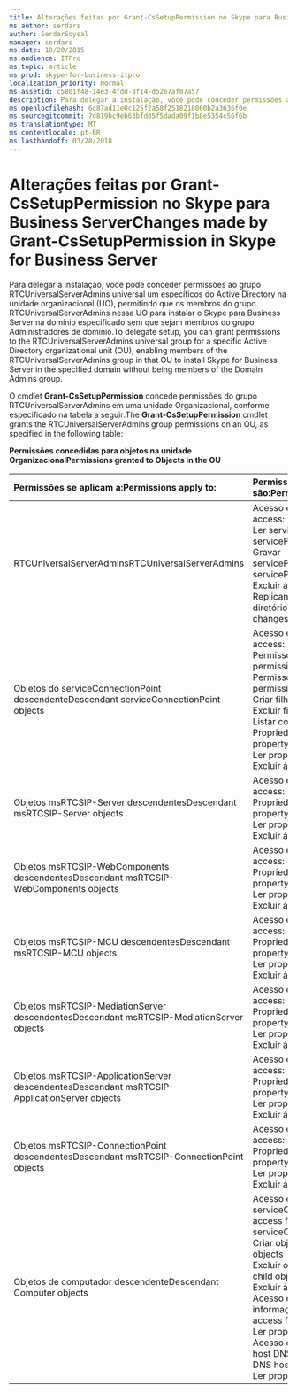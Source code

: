 ```yaml
---
title: Alterações feitas por Grant-CsSetupPermission no Skype para Business Server
ms.author: serdars
author: SerdarSoysal
manager: serdars
ms.date: 10/20/2015
ms.audience: ITPro
ms.topic: article
ms.prod: skype-for-business-itpro
localization_priority: Normal
ms.assetid: c5801f48-14e3-4fdd-8f14-d52e7af07a57
description: Para delegar a instalação, você pode conceder permissões ao grupo RTCUniversalServerAdmins universal um específicos do Active Directory na unidade organizacional (UO), permitindo que os membros do grupo RTCUniversalServerAdmins nessa UO para instalar o Skype para Business Server na domínio especificado sem que sejam membros do grupo Administradores de domínio.
ms.openlocfilehash: 6c87ad11e0c125f2a58f2518218060b2a3636f0e
ms.sourcegitcommit: 7d819bc9eb63bfd85f5dada09f1b8e5354c56f6b
ms.translationtype: MT
ms.contentlocale: pt-BR
ms.lasthandoff: 03/28/2018
---
```

# <a name="changes-made-by-grant-cssetuppermission-in-skype-for-business-server"></a><span data-ttu-id="56f61-103">Alterações feitas por Grant-CsSetupPermission no Skype para Business Server</span><span class="sxs-lookup"><span data-stu-id="56f61-103">Changes made by Grant-CsSetupPermission in Skype for Business Server</span></span>
 
<span data-ttu-id="56f61-104">Para delegar a instalação, você pode conceder permissões ao grupo RTCUniversalServerAdmins universal um específicos do Active Directory na unidade organizacional (UO), permitindo que os membros do grupo RTCUniversalServerAdmins nessa UO para instalar o Skype para Business Server na domínio especificado sem que sejam membros do grupo Administradores de domínio.</span><span class="sxs-lookup"><span data-stu-id="56f61-104">To delegate setup, you can grant permissions to the RTCUniversalServerAdmins universal group for a specific Active Directory organizational unit (OU), enabling members of the RTCUniversalServerAdmins group in that OU to install Skype for Business Server in the specified domain without being members of the Domain Admins group.</span></span> 
  
<span data-ttu-id="56f61-105">O cmdlet **Grant-CsSetupPermission** concede permissões do grupo RTCUniversalServerAdmins em uma unidade Organizacional, conforme especificado na tabela a seguir:</span><span class="sxs-lookup"><span data-stu-id="56f61-105">The **Grant-CsSetupPermission** cmdlet grants the RTCUniversalServerAdmins group permissions on an OU, as specified in the following table:</span></span>
  
<span data-ttu-id="56f61-106">**Permissões concedidas para objetos na unidade Organizacional**</span><span class="sxs-lookup"><span data-stu-id="56f61-106">**Permissions granted to Objects in the OU**</span></span>

|<span data-ttu-id="56f61-107">**Permissões se aplicam a:**</span><span class="sxs-lookup"><span data-stu-id="56f61-107">**Permissions apply to:**</span></span>|<span data-ttu-id="56f61-108">**Permissões concedidas são:**</span><span class="sxs-lookup"><span data-stu-id="56f61-108">**Permissions granted are:**</span></span>|
|:-----|:-----|
|<span data-ttu-id="56f61-109">RTCUniversalServerAdmins</span><span class="sxs-lookup"><span data-stu-id="56f61-109">RTCUniversalServerAdmins</span></span>  <br/> | <span data-ttu-id="56f61-110">Acesso especial:</span><span class="sxs-lookup"><span data-stu-id="56f61-110">Special access:</span></span> <br/>  <span data-ttu-id="56f61-111">Ler servicePrincipalName</span><span class="sxs-lookup"><span data-stu-id="56f61-111">Read servicePrincipalName</span></span> <br/>  <span data-ttu-id="56f61-112">Gravar servicePrincipalName</span><span class="sxs-lookup"><span data-stu-id="56f61-112">Write servicePrincipalName</span></span> <br/>  <span data-ttu-id="56f61-113">Excluir árvore</span><span class="sxs-lookup"><span data-stu-id="56f61-113">Delete tree</span></span> <br/>  <span data-ttu-id="56f61-114">Replicando mudanças de diretório</span><span class="sxs-lookup"><span data-stu-id="56f61-114">Replicating directory changes</span></span> <br/> |
|<span data-ttu-id="56f61-115">Objetos do serviceConnectionPoint descendente</span><span class="sxs-lookup"><span data-stu-id="56f61-115">Descendant serviceConnectionPoint objects</span></span>  <br/> | <span data-ttu-id="56f61-116">Acesso especial:</span><span class="sxs-lookup"><span data-stu-id="56f61-116">Special access:</span></span> <br/>  <span data-ttu-id="56f61-117">Permissões de leitura</span><span class="sxs-lookup"><span data-stu-id="56f61-117">Read permissions</span></span> <br/>  <span data-ttu-id="56f61-118">Permissões de gravação</span><span class="sxs-lookup"><span data-stu-id="56f61-118">Write permissions</span></span> <br/>  <span data-ttu-id="56f61-119">Criar filho</span><span class="sxs-lookup"><span data-stu-id="56f61-119">Create child</span></span> <br/>  <span data-ttu-id="56f61-120">Excluir filho</span><span class="sxs-lookup"><span data-stu-id="56f61-120">Delete child</span></span> <br/>  <span data-ttu-id="56f61-121">Listar conteúdo</span><span class="sxs-lookup"><span data-stu-id="56f61-121">List contents</span></span> <br/>  <span data-ttu-id="56f61-122">Propriedade de gravação</span><span class="sxs-lookup"><span data-stu-id="56f61-122">Write property</span></span> <br/>  <span data-ttu-id="56f61-123">Ler propriedade</span><span class="sxs-lookup"><span data-stu-id="56f61-123">Read property</span></span> <br/>  <span data-ttu-id="56f61-124">Excluir árvore</span><span class="sxs-lookup"><span data-stu-id="56f61-124">Delete tree</span></span> <br/> |
|<span data-ttu-id="56f61-125">Objetos msRTCSIP-Server descendentes</span><span class="sxs-lookup"><span data-stu-id="56f61-125">Descendant msRTCSIP-Server objects</span></span>  <br/> | <span data-ttu-id="56f61-126">Acesso especial:</span><span class="sxs-lookup"><span data-stu-id="56f61-126">Special access:</span></span> <br/>  <span data-ttu-id="56f61-127">Propriedade de gravação</span><span class="sxs-lookup"><span data-stu-id="56f61-127">Write property</span></span> <br/>  <span data-ttu-id="56f61-128">Ler propriedade</span><span class="sxs-lookup"><span data-stu-id="56f61-128">Read property</span></span> <br/>  <span data-ttu-id="56f61-129">Excluir árvore</span><span class="sxs-lookup"><span data-stu-id="56f61-129">Delete tree</span></span> <br/> |
|<span data-ttu-id="56f61-130">Objetos msRTCSIP-WebComponents descendentes</span><span class="sxs-lookup"><span data-stu-id="56f61-130">Descendant msRTCSIP-WebComponents objects</span></span>  <br/> | <span data-ttu-id="56f61-131">Acesso especial:</span><span class="sxs-lookup"><span data-stu-id="56f61-131">Special access:</span></span> <br/>  <span data-ttu-id="56f61-132">Propriedade de gravação</span><span class="sxs-lookup"><span data-stu-id="56f61-132">Write property</span></span> <br/>  <span data-ttu-id="56f61-133">Ler propriedade</span><span class="sxs-lookup"><span data-stu-id="56f61-133">Read property</span></span> <br/>  <span data-ttu-id="56f61-134">Excluir árvore</span><span class="sxs-lookup"><span data-stu-id="56f61-134">Delete tree</span></span> <br/> |
|<span data-ttu-id="56f61-135">Objetos msRTCSIP-MCU descendentes</span><span class="sxs-lookup"><span data-stu-id="56f61-135">Descendant msRTCSIP-MCU objects</span></span>  <br/> | <span data-ttu-id="56f61-136">Acesso especial:</span><span class="sxs-lookup"><span data-stu-id="56f61-136">Special access:</span></span> <br/>  <span data-ttu-id="56f61-137">Propriedade de gravação</span><span class="sxs-lookup"><span data-stu-id="56f61-137">Write property</span></span> <br/>  <span data-ttu-id="56f61-138">Ler propriedade</span><span class="sxs-lookup"><span data-stu-id="56f61-138">Read property</span></span> <br/>  <span data-ttu-id="56f61-139">Excluir árvore</span><span class="sxs-lookup"><span data-stu-id="56f61-139">Delete tree</span></span> <br/> |
|<span data-ttu-id="56f61-140">Objetos msRTCSIP-MediationServer descendentes</span><span class="sxs-lookup"><span data-stu-id="56f61-140">Descendant msRTCSIP-MediationServer objects</span></span>  <br/> | <span data-ttu-id="56f61-141">Acesso especial:</span><span class="sxs-lookup"><span data-stu-id="56f61-141">Special access:</span></span> <br/>  <span data-ttu-id="56f61-142">Propriedade de gravação</span><span class="sxs-lookup"><span data-stu-id="56f61-142">Write property</span></span> <br/>  <span data-ttu-id="56f61-143">Ler propriedade</span><span class="sxs-lookup"><span data-stu-id="56f61-143">Read property</span></span> <br/>  <span data-ttu-id="56f61-144">Excluir árvore</span><span class="sxs-lookup"><span data-stu-id="56f61-144">Delete tree</span></span> <br/> |
|<span data-ttu-id="56f61-145">Objetos msRTCSIP-ApplicationServer descendentes</span><span class="sxs-lookup"><span data-stu-id="56f61-145">Descendant msRTCSIP-ApplicationServer objects</span></span>  <br/> | <span data-ttu-id="56f61-146">Acesso especial:</span><span class="sxs-lookup"><span data-stu-id="56f61-146">Special access:</span></span> <br/>  <span data-ttu-id="56f61-147">Propriedade de gravação</span><span class="sxs-lookup"><span data-stu-id="56f61-147">Write property</span></span> <br/>  <span data-ttu-id="56f61-148">Ler propriedade</span><span class="sxs-lookup"><span data-stu-id="56f61-148">Read property</span></span> <br/>  <span data-ttu-id="56f61-149">Excluir árvore</span><span class="sxs-lookup"><span data-stu-id="56f61-149">Delete tree</span></span> <br/> |
|<span data-ttu-id="56f61-150">Objetos msRTCSIP-ConnectionPoint descendentes</span><span class="sxs-lookup"><span data-stu-id="56f61-150">Descendant msRTCSIP-ConnectionPoint objects</span></span>  <br/> | <span data-ttu-id="56f61-151">Acesso especial:</span><span class="sxs-lookup"><span data-stu-id="56f61-151">Special access:</span></span> <br/>  <span data-ttu-id="56f61-152">Propriedade de gravação</span><span class="sxs-lookup"><span data-stu-id="56f61-152">Write property</span></span> <br/>  <span data-ttu-id="56f61-153">Ler propriedade</span><span class="sxs-lookup"><span data-stu-id="56f61-153">Read property</span></span> <br/>  <span data-ttu-id="56f61-154">Excluir árvore</span><span class="sxs-lookup"><span data-stu-id="56f61-154">Delete tree</span></span> <br/> |
|<span data-ttu-id="56f61-155">Objetos de computador descendente</span><span class="sxs-lookup"><span data-stu-id="56f61-155">Descendant Computer objects</span></span>  <br/> | <span data-ttu-id="56f61-156">Acesso especial para serviceConnectionPoint:</span><span class="sxs-lookup"><span data-stu-id="56f61-156">Special access for serviceConnectionPoint:</span></span> <br/>  <span data-ttu-id="56f61-157">Criar objetos filhos</span><span class="sxs-lookup"><span data-stu-id="56f61-157">Create child objects</span></span> <br/>  <span data-ttu-id="56f61-158">Excluir objetos filhos</span><span class="sxs-lookup"><span data-stu-id="56f61-158">Delete child objects</span></span> <br/>  <span data-ttu-id="56f61-159">Excluir árvore</span><span class="sxs-lookup"><span data-stu-id="56f61-159">Delete tree</span></span> <br/>  <span data-ttu-id="56f61-160">Acesso especial para informação pública:</span><span class="sxs-lookup"><span data-stu-id="56f61-160">Special access for public information:</span></span> <br/>  <span data-ttu-id="56f61-161">Ler propriedade</span><span class="sxs-lookup"><span data-stu-id="56f61-161">Read property</span></span> <br/>  <span data-ttu-id="56f61-162">Acesso especial para nome de host DNS:</span><span class="sxs-lookup"><span data-stu-id="56f61-162">Special access for DNS host name:</span></span> <br/>  <span data-ttu-id="56f61-163">Ler propriedade</span><span class="sxs-lookup"><span data-stu-id="56f61-163">Read property</span></span> <br/> |
   

